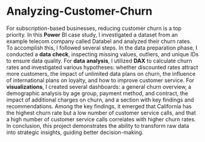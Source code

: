 # Analyzing-Customer-Churn
For subscription-based businesses, reducing customer churn is a top priority. In this **Power** BI case study, I investigated a dataset from an example telecom company called Databel and analyzed their churn rates.
To accomplish this, I followed several steps. In the data preparation phase, I conducted a **data** **check**, inspecting missing values, outliers, and unique IDs to ensure data quality. For **data** **analysis**, I utilized **DAX** to calculate churn rates and investigated various hypotheses: whether discounted rates attract more customers, the impact of unlimited data plans on churn, the influence of international plans on loyalty, and how to improve customer service.
For **visualizations**, I created several dashboards: a general churn overview, a demographic analysis by age group, payment method, and contract, the impact of additional charges on churn, and a section with key findings and recommendations.
Among the key findings, it emerged that California has the highest churn rate but a low number of customer service calls, and that a high number of customer service calls correlates with higher churn rates.
In conclusion, this project demonstrates the ability to transform raw data into strategic insights, guiding better decision-making. 
